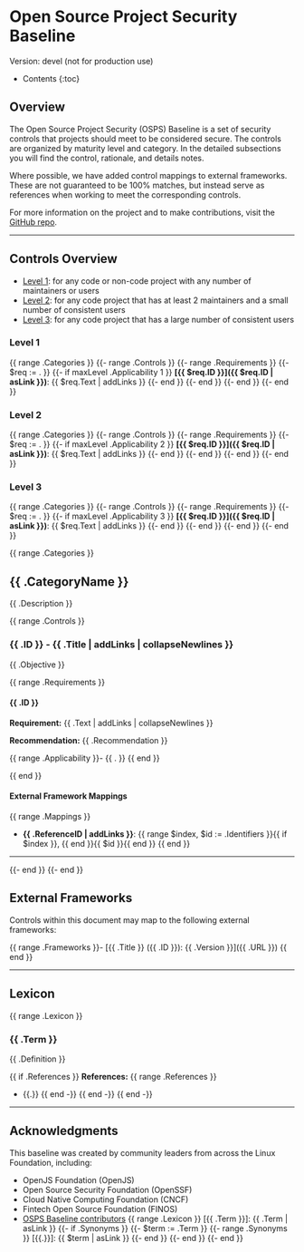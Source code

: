 # Open Source Project Security Baseline

Version: devel (not for production use)

<!-- A button for returning to the top of the page -->
<button onclick="toTop()" id="topButton" title="Go to top"
style="display: none; position: fixed; bottom: 20px; right: 30px; border: none; background-color: CornflowerBlue; color: white; cursor: pointer; padding: 10px; border-radius: 10px; font-size: 18px;">to top</button> 

<script>
let topButton = document.getElementById("topButton");
window.onscroll = function() {scrollFunction()};

function scrollFunction() {
  if (document.documentElement.scrollTop > 50 ) {
    topButton.style.display = "block";
  } else {
    topButton.style.display = "none";
  }
}

function toTop() {
  document.documentElement.scrollTop = 0;
}
</script>
<!-- That's enough button stuff for now -->

* Contents
{:toc}

## Overview

The Open Source Project Security (OSPS) Baseline is a set of security controls that projects should meet to be considered secure.
The controls are organized by maturity level and category.
In the detailed subsections you will find the control, rationale, and details notes.


Where possible, we have added control mappings to external frameworks.
These are not guaranteed to be 100% matches, but instead serve as references
when working to meet the corresponding controls.

For more information on the project and to make contributions, visit the [GitHub repo](https://github.com/ossf/security-baseline).

---

## Controls Overview

* [Level 1](#level-1): for any code or non-code project with any number of maintainers or users
* [Level 2](#level-2): for any code project that has at least 2 maintainers and a small number of consistent users
* [Level 3](#level-3): for any code project that has a large number of consistent users

### Level 1
{{ range .Categories }}
{{- range .Controls }}
{{- range .Requirements }}
{{- $req := . }}
{{- if maxLevel .Applicability 1 }}
**[{{ $req.ID }}]({{ $req.ID | asLink }})**: {{ $req.Text | addLinks }}
{{- end }}
{{- end }}
{{- end }}
{{- end }}

### Level 2
{{ range .Categories }}
{{- range .Controls }}
{{- range .Requirements }}
{{- $req := . }}
{{- if maxLevel .Applicability 2 }}
**[{{ $req.ID }}]({{ $req.ID | asLink }})**: {{ $req.Text | addLinks }}
{{- end }}
{{- end }}
{{- end }}
{{- end }}

### Level 3
{{ range .Categories }}
{{- range .Controls }}
{{- range .Requirements }}
{{- $req := . }}
{{- if maxLevel .Applicability 3 }}
**[{{ $req.ID }}]({{ $req.ID | asLink }})**: {{ $req.Text | addLinks }}
{{- end }}
{{- end }}
{{- end }}
{{- end }}

{{ range .Categories }}

## {{ .CategoryName }}

{{ .Description }}

{{ range .Controls }}

### {{ .ID }} - {{ .Title | addLinks | collapseNewlines }}

{{ .Objective }}

{{ range .Requirements }}

#### {{ .ID }}

**Requirement:** {{ .Text | addLinks | collapseNewlines }}

**Recommendation:** {{ .Recommendation }}

{{ range .Applicability }}- {{ . }}
{{ end }}

{{ end }}

#### External Framework Mappings
{{ range .Mappings }}
  - **{{ .ReferenceID | addLinks }}**: {{ range $index, $id := .Identifiers }}{{ if $index }}, {{ end }}{{ $id }}{{ end }}
{{ end }}

---

{{- end }}
{{- end }}

## External Frameworks

Controls within this document may map to the following external frameworks:

{{ range .Frameworks }}- [{{ .Title }} ({{ .ID }}): {{ .Version }}]({{ .URL }})
{{ end }}

---

## Lexicon
{{ range .Lexicon }}

### {{ .Term }}

{{ .Definition }}

{{ if .References }}
**References:**
{{ range .References }}
  - {{.}}
{{ end -}}
{{ end -}}
{{ end -}}

---

## Acknowledgments

This baseline was created by community leaders from across the Linux Foundation, including:

- OpenJS Foundation (OpenJS)
- Open Source Security Foundation (OpenSSF)
- Cloud Native Computing Foundation (CNCF)
- Fintech Open Source Foundation (FINOS)
- [OSPS Baseline contributors](https://github.com/ossf/security-baseline/graphs/contributors)
{{ range .Lexicon }}
[{{ .Term }}]: {{ .Term | asLink }}
{{- if .Synonyms }}
{{- $term := .Term }}
{{- range .Synonyms }}
[{{.}}]: {{ $term | asLink }}
{{- end }}
{{- end }}
{{- end }}
